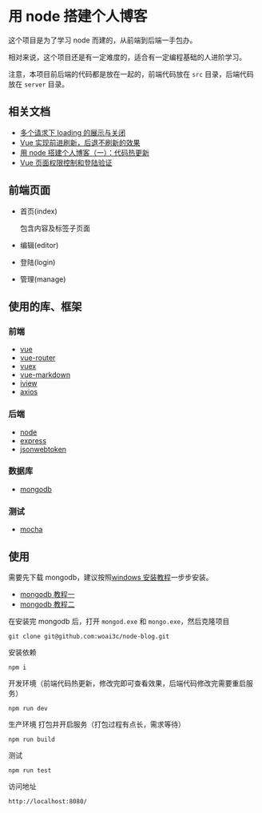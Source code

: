 # 用 node 搭建个人博客
这个项目是为了学习 node 而建的，从前端到后端一手包办。

相对来说，这个项目还是有一定难度的，适合有一定编程基础的人进阶学习。

注意，本项目前后端的代码都是放在一起的，前端代码放在 `src` 目录，后端代码放在 `server` 目录。

## 相关文档
* [多个请求下 loading 的展示与关闭](https://github.com/woai3c/Front-end-articles/blob/master/control%20loading.md)
* [Vue 实现前进刷新，后退不刷新的效果](https://github.com/woai3c/Front-end-articles/blob/master/vue%20refresh.md)
* [用 node 搭建个人博客（一）：代码热更新](https://github.com/woai3c/Front-end-articles/blob/master/node-blog1.md)
* [Vue 页面权限控制和登陆验证](https://github.com/woai3c/Front-end-articles/blob/master/authentication.md)

## 前端页面
* 首页(index)

  包含内容及标签子页面
  
* 编辑(editor)
* 登陆(login)
* 管理(manage)

## 使用的库、框架
### 前端
* [vue](https://cn.vuejs.org/v2/guide/)
* [vue-router](https://router.vuejs.org/zh/)
* [vuex](https://vuex.vuejs.org/zh/)
* [vue-markdown](https://github.com/miaolz123/vue-markdown)
* [iview](https://www.iviewui.com/docs/guide/install)
* [axios](https://www.kancloud.cn/yunye/axios/234845)

### 后端
* [node](https://nodejs.org/zh-cn/)
* [express](https://expressjs.com/zh-cn/)
* [jsonwebtoken](https://github.com/auth0/node-jsonwebtoken#readme)

### 数据库
* [mongodb](https://www.runoob.com/mongodb/mongodb-databases-documents-collections.html)

### 测试
* [mocha](https://mochajs.org/)

## 使用
需要先下载 mongodb，建议按照[windows 安装教程](https://www.runoob.com/mongodb/mongodb-window-install.html)一步步安装。

* [mongodb 教程一](https://www.runoob.com/mongodb/mongodb-databases-documents-collections.html)
* [mongodb 教程二](https://www.runoob.com/nodejs/nodejs-mongodb.html)

在安装完 mongodb 后，打开 `mongod.exe` 和 `mongo.exe`，然后克隆项目
```
git clone git@github.com:woai3c/node-blog.git
```
安装依赖
```
npm i
```
开发环境（前端代码热更新，修改完即可查看效果，后端代码修改完需要重启服务）
```
npm run dev
```
生产环境 打包并开启服务（打包过程有点长，需求等待）
```
npm run build
```
测试
```
npm run test
```
访问地址
```
http://localhost:8080/
```
